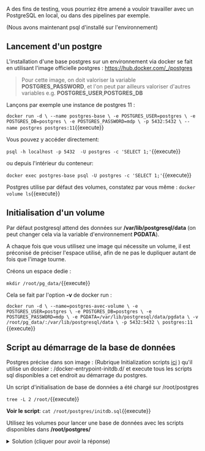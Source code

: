 A des fins de testing, vous pourriez être amené a vouloir travailler avec un PostgreSQL en local, ou dans des pipelines par exemple.

(Nous avons maintenant psql d'installé sur l'environnement)

## Lancement d'un postgre
L'installation d'une base postgres sur un environnement via docker se fait en utilisant l'image officielle postgres : https://hub.docker.com/_/postgres

> Pour cette image, on doit valoriser la variable **POSTGRES_PASSWORD**, et l'on peut par ailleurs valoriser d'autres variables e.g. **POSTGRES_USER**,**POSTGRES_DB**

Lançons par exemple une instance de postgres 11 : 

`
docker run -d \
  --name postgres-base \
  -e POSTGRES_USER=postgres \
  -e POSTGRES_DB=postgres \
  -e POSTGRES_PASSWORD=mdp \
  -p 5432:5432 \
  --name postgres postgres:11
`{{execute}}

Vous pouvez y accéder directement:

`
psql -h localhost -p 5432  -U postgres -c 'SELECT 1;'
`{{execute}}

ou depuis l'intérieur du conteneur:

`
docker exec postgres-base psql -U postgres -c 'SELECT 1;'
`{{execute}}

Postgres utilise par défaut des volumes, constatez par vous même : 
`
docker volume ls
`{{execute}}

## Initialisation d'un volume

Par défaut postgresql attend des données sur **/var/lib/postgresql/data** (on peut changer cela via la variable d'environnement **PGDATA**).

A chaque fois que vous utilisez une image qui nécessite un volume, il est préconisé de préciser l'espace utilisé, afin de ne pas le dupliquer autant de fois que l'image tourne.

Créons un espace dedie :

`
mkdir /root/pg_data/
`{{execute}}

Cela se fait par l'option **-v** de docker run :

`
docker run -d \
  --name=postgres-avec-volume \
  -e POSTGRES_USER=postgres \
  -e POSTGRES_DB=postgres \
  -e POSTGRES_PASSWORD=mdp \
  -e PGDATA=/var/lib/postgresql/data/pgdata \
  -v /root/pg_data/:/var/lib/postgresql/data \
  -p 5432:5432 \
  postgres:11 
`{{execute}}

## Script au démarrage de la base de données

Postgres précise dans son image :
(Rubrique Initialization scripts [ici](https://hub.docker.com/_/postgres/) )
qu'il utilise un dossier : /docker-entrypoint-initdb.d/ et execute tous les scripts sql disponibles a cet endroit au démarrage du postgres.

Un script d'initialisation de base de données a été chargé sur /root/postgres

`
tree -L 2 /root/
`{{execute}}

**Voir le script**: `
cat /root/postgres/initdb.sql
`{{execute}}

Utilisez les volumes pour lancer une base de données avec les scripts disponibles dans **/root/postgres/**

<details>
<summary>Solution (cliquer pour avoir la réponse)</summary>
    <p>

`
docker run -d \
  --name=postgres-avec-init \
  -e POSTGRES_USER=postgres \
  -e POSTGRES_DB=postgres \
  -e POSTGRES_PASSWORD=mdp \
  -e PGDATA=/var/lib/postgresql/data/pgdata \
  -v /root/postgres/:/docker-entrypoint-initdb.d/ \
  -p 5433:5432 \
  postgres:11 
`{{execute}}

<br/>

**Verifications :***

`
  psql -h localhost -p 5433  -U postgres -c 'SELECT * from utilisateur;'
`{{execute}}

</p>
</details>